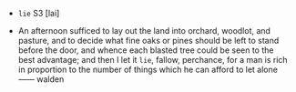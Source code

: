 - `lie` S3 [lai]



-  An afternoon sufficed to lay out the land into orchard, woodlot, and pasture, and to decide what fine oaks or pines should be left to stand before the door, and whence each blasted tree could be seen to the best advantage; and then I let it `lie`, fallow, perchance, for a man is rich in proportion to the number of things which he can afford to let alone —— walden